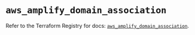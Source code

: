 # `aws_amplify_domain_association`

Refer to the Terraform Registry for docs: [`aws_amplify_domain_association`](https://registry.terraform.io/providers/hashicorp/aws/6.8.0/docs/resources/amplify_domain_association).
